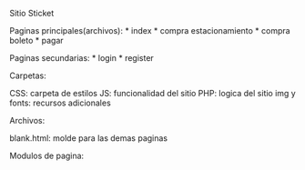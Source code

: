 Sitio Sticket

Paginas principales(archivos):
	* index
	* compra estacionamiento
	* compra boleto
	* pagar

Paginas secundarias:
	* login
	* register

Carpetas:

CSS: carpeta de estilos
JS: funcionalidad del sitio
PHP: logica del sitio
img y fonts: recursos adicionales

Archivos:

blank.html: molde para las demas paginas

Modulos de pagina:
<?php require 'php/head.php'?>
<?php require 'php/logo.php'?>
<?php require 'php/social.php'?>
<?php require 'php/footer.php'?>
<?php require 'php/scripts.php'?>